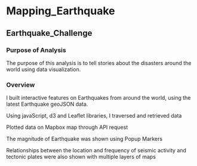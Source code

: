 # Mapping_Earthquake

## Earthquake_Challenge

### Purpose of Analysis

The purpose of this analysis is to tell stories about the disasters around the world using data visualization.

### Overview

I built interactive features on Earthquakes from around the world, using the latest Earthquake geoJSON data.

Using javaScript, d3 and Leaflet libraries, I traversed and retrieved data

Plotted data on Mapbox map through API request

The magnitude of Earthquake was shown using Popup Markers

Relationships between the location and frequency of seismic activity and tectonic plates were also shown with multiple layers of maps